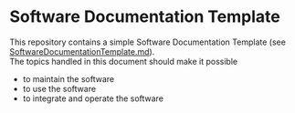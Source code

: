 Software Documentation Template
===============================

This repository contains a simple Software Documentation Template (see [SoftwareDocumentationTemplate.md](https://github.com/FrVaBe/SoftwareDocumentationTemplate/blob/master/SoftwareDocumentationTemplate.md)).<br/> 
The topics handled in this document should make it possible

- to maintain the software
- to use the software
- to integrate and operate the software

